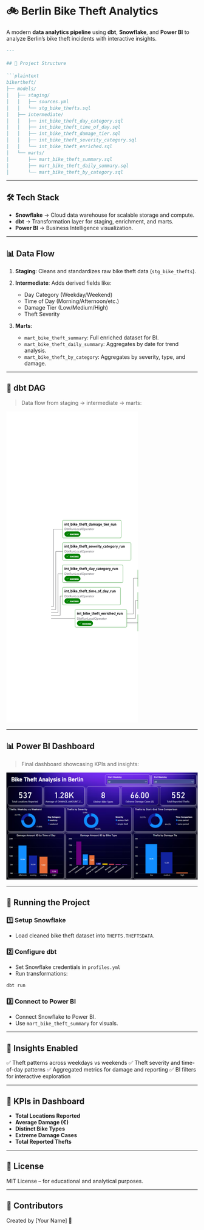 # 🚲 Berlin Bike Theft Analytics
A modern **data analytics pipeline** using **dbt**, **Snowflake**, and **Power BI** to analyze Berlin’s bike theft incidents with interactive insights.
````markdown
---

## 📁 Project Structure

```plaintext
bikertheft/
├── models/
│   ├── staging/
│   │   ├── sources.yml
│   │   └── stg_bike_thefts.sql
│   ├── intermediate/
│   │   ├── int_bike_theft_day_category.sql
│   │   ├── int_bike_theft_time_of_day.sql
│   │   ├── int_bike_theft_damage_tier.sql
│   │   ├── int_bike_theft_severity_category.sql
│   │   └── int_bike_theft_enriched.sql
│   └── marts/
│       ├── mart_bike_theft_summary.sql
│       ├── mart_bike_theft_daily_summary.sql
│       └── mart_bike_theft_by_category.sql
````

---

## 🛠️ Tech Stack

* **Snowflake** → Cloud data warehouse for scalable storage and compute.
* **dbt** → Transformation layer for staging, enrichment, and marts.
* **Power BI** → Business Intelligence visualization.

---

## 📊 Data Flow

1. **Staging**: Cleans and standardizes raw bike theft data (`stg_bike_thefts`).
2. **Intermediate**: Adds derived fields like:

   * Day Category (Weekday/Weekend)
   * Time of Day (Morning/Afternoon/etc.)
   * Damage Tier (Low/Medium/High)
   * Theft Severity
3. **Marts**:

   * `mart_bike_theft_summary`: Full enriched dataset for BI.
   * `mart_bike_theft_daily_summary`: Aggregates by date for trend analysis.
   * `mart_bike_theft_by_category`: Aggregates by severity, type, and damage.

---

## 🔄 dbt DAG

> Data flow from staging → intermediate → marts:

![dbt DAG](dbt_snowflake_pipeline-graph.png)

---

## 📊 Power BI Dashboard

> Final dashboard showcasing KPIs and insights:

![Power BI Dashboard](./dashboard.png)

---

## 🚀 Running the Project

### 1️⃣ Setup Snowflake

* Load cleaned bike theft dataset into `THEFTS.THEFTSDATA`.

### 2️⃣ Configure dbt

* Set Snowflake credentials in `profiles.yml`
* Run transformations:

```bash
dbt run
```

### 3️⃣ Connect to Power BI

* Connect Snowflake to Power BI.
* Use `mart_bike_theft_summary` for visuals.

---

## 🧠 Insights Enabled

✅ Theft patterns across weekdays vs weekends
✅ Theft severity and time-of-day patterns
✅ Aggregated metrics for damage and reporting
✅ BI filters for interactive exploration

---

## 📌 KPIs in Dashboard

* **Total Locations Reported**
* **Average Damage (€)**
* **Distinct Bike Types**
* **Extreme Damage Cases**
* **Total Reported Thefts**

---

## 📜 License

MIT License – for educational and analytical purposes.

---

## 🙌 Contributors

Created by \[Your Name] 🚀

